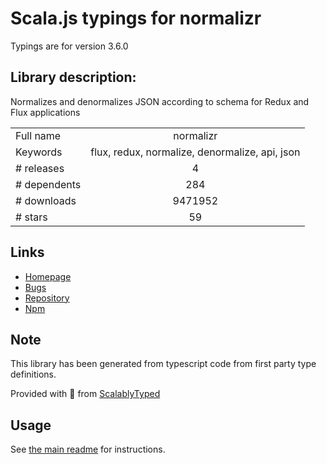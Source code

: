 
# Scala.js typings for normalizr

Typings are for version 3.6.0

## Library description:
Normalizes and denormalizes JSON according to schema for Redux and Flux applications

|                    |                 |
| ------------------ | :-------------: |
| Full name          | normalizr |
| Keywords           | flux, redux, normalize, denormalize, api, json |
| # releases         | 4 |
| # dependents       | 284 |
| # downloads        | 9471952 |
| # stars            | 59 |

## Links
- [Homepage](https://github.com/paularmstrong/normalizr)
- [Bugs](https://github.com/paularmstrong/normalizr/issues)
- [Repository](https://github.com/paularmstrong/normalizr)
- [Npm](https://www.npmjs.com/package/normalizr)
    


## Note
This library has been generated from typescript code from first party type definitions.

Provided with :purple_heart: from [ScalablyTyped](https://github.com/oyvindberg/ScalablyTyped)

## Usage
See [the main readme](../../readme.md) for instructions.


